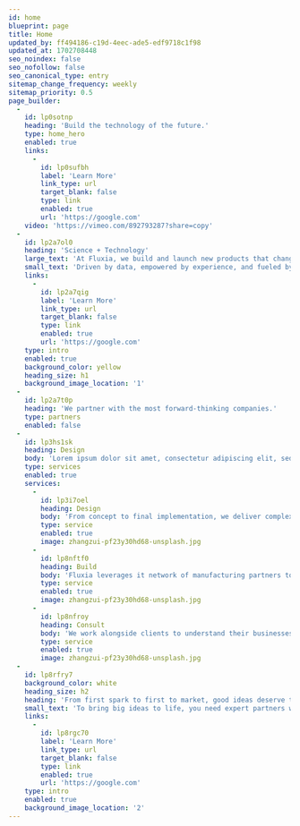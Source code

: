 ```yaml
---
id: home
blueprint: page
title: Home
updated_by: ff494186-c19d-4eec-ade5-edf9718c1f98
updated_at: 1702708448
seo_noindex: false
seo_nofollow: false
seo_canonical_type: entry
sitemap_change_frequency: weekly
sitemap_priority: 0.5
page_builder:
  -
    id: lp0sotnp
    heading: 'Build the technology of the future.'
    type: home_hero
    enabled: true
    links:
      -
        id: lp0sufbh
        label: 'Learn More'
        link_type: url
        target_blank: false
        type: link
        enabled: true
        url: 'https://google.com'
    video: 'https://vimeo.com/892793287?share=copy'
  -
    id: lp2a7ol0
    heading: 'Science + Technology'
    large_text: 'At Fluxia, we build and launch new products that change the world. Go ahead. Be ambitious.'
    small_text: 'Driven by data, empowered by experience, and fueled by collaboration we usher new ideas into existence. We are building the technology of the future, let’s build it together.'
    links:
      -
        id: lp2a7qig
        label: 'Learn More'
        link_type: url
        target_blank: false
        type: link
        enabled: true
        url: 'https://google.com'
    type: intro
    enabled: true
    background_color: yellow
    heading_size: h1
    background_image_location: '1'
  -
    id: lp2a7t0p
    heading: 'We partner with the most forward-thinking companies.'
    type: partners
    enabled: false
  -
    id: lp3hs1sk
    heading: Design
    body: 'Lorem ipsum dolor sit amet, consectetur adipiscing elit, sed do eiusmod tempor incididunt ut labore et dolore magna aliqua.'
    type: services
    enabled: true
    services:
      -
        id: lp3i7oel
        heading: Design
        body: 'From concept to final implementation, we deliver complex programs and products efficiently and affordably with collaborative milestones at every step.'
        type: service
        enabled: true
        image: zhangzui-pf23y30hd68-unsplash.jpg
      -
        id: lp8nftf0
        heading: Build
        body: 'Fluxia leverages it network of manufacturing partners together with in-house hardware, firmware and software developers to take ideas from first article through to mass production.'
        type: service
        enabled: true
        image: zhangzui-pf23y30hd68-unsplash.jpg
      -
        id: lp8nfroy
        heading: Consult
        body: 'We work alongside clients to understand their businesses and the challenges they face so that we can deliver bold new solutions in systems, product and technology.'
        type: service
        enabled: true
        image: zhangzui-pf23y30hd68-unsplash.jpg
  -
    id: lp8rfry7
    background_color: white
    heading_size: h2
    heading: 'From first spark to first to market, good ideas deserve to thrive.'
    small_text: 'To bring big ideas to life, you need expert partners who can turn a concept into reality. We bring science and technology together to create solutions to pressing business challenges. Through collaboration, communication and a meticulous commitment to finding the right answer, we’re a partner and a catalyst for lasting impact.'
    links:
      -
        id: lp8rgc70
        label: 'Learn More'
        link_type: url
        target_blank: false
        type: link
        enabled: true
        url: 'https://google.com'
    type: intro
    enabled: true
    background_image_location: '2'
---
```

